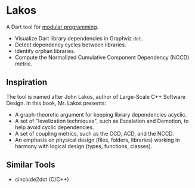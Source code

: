# Lakos

A Dart tool for [modular programming](https://en.wikipedia.org/wiki/Modular_programming).

- Visualize Dart library dependencies in Graphviz `dot`.
- Detect dependency cycles between libraries.
- Identify orphan libraries.
- Compute the Normalized Cumulative Component Dependency (NCCD) metric.

## Inspiration

The tool is named after John Lakos, author of Large-Scale C++ Software Design. In this book, Mr. Lakos presents:

- A graph-theoretic argument for keeping library dependencies acyclic.
- A set of "levelization techniques", such as Escalation and Demotion, to help avoid cyclic dependencies.
- A set of coupling metrics, such as the CCD, ACD, and the NCCD.
- An emphasis on physical design (files, folders, libraries) working in harmony with logical design (types, functions, classes).

## Similar Tools

- cinclude2dot (C/C++)

